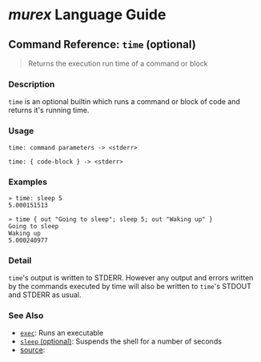 # _murex_ Language Guide

## Command Reference: `time` (optional)

> Returns the execution run time of a command or block

### Description

`time` is an optional builtin which runs a command or block of code and
returns it's running time.

### Usage

    time: command parameters -> <stderr>
    
    time: { code-block } -> <stderr>

### Examples

    » time: sleep 5
    5.000151513
    
    » time { out "Going to sleep"; sleep 5; out "Waking up" }
    Going to sleep
    Waking up
    5.000240977

### Detail

`time`'s output is written to STDERR. However any output and errors written
by the commands executed by time will also be written to `time`'s STDOUT
and STDERR as usual.

### See Also

* [`exec`](../commands/exec.md):
  Runs an executable
* [`sleep` (optional)](../commands/sleep.md):
  Suspends the shell for a number of seconds
* [source](../commands/source.md):
  